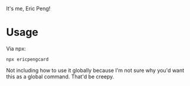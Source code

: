 It's me, Eric Peng!

# Usage

Via npx:

```
npx ericpengcard
```

Not including how to use it globally because I'm not sure why you'd want this as a global command. That'd be creepy.
